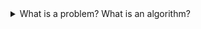 <details>
  <summary>What is a problem? What is an algorithm?</summary>

What is a problem?

In computing, a `problem` isn't a real--world issue but a well defined question with clear mathematical inputs and outputs. A vague question like "Should I take a holiday?" is not a computable problem. However, ita van be translated into one:

- `Input`: You have `x` total holiday days and have used `y` days.
- `Question`: How many holiday days do you have left?
- `Output`: The number `x-y`

A problem poses a precise question about a given input to generate a specific output.

</details>
